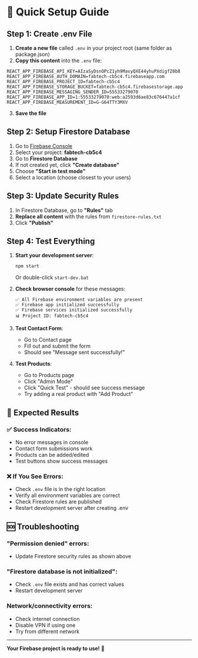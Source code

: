 # 🚀 Quick Setup Guide

## Step 1: Create .env File

1. **Create a new file** called `.env` in your project root (same folder as package.json)
2. **Copy this content** into the `.env` file:

```
REACT_APP_FIREBASE_API_KEY=AIzaSyDsnOPcZ1yh9MavyQXE44yhuPXdigfZ0b8
REACT_APP_FIREBASE_AUTH_DOMAIN=fabtech-cb5c4.firebaseapp.com
REACT_APP_FIREBASE_PROJECT_ID=fabtech-cb5c4
REACT_APP_FIREBASE_STORAGE_BUCKET=fabtech-cb5c4.firebasestorage.app
REACT_APP_FIREBASE_MESSAGING_SENDER_ID=55533279070
REACT_APP_FIREBASE_APP_ID=1:55533279070:web:a2593d6ae83c676447a1cf
REACT_APP_FIREBASE_MEASUREMENT_ID=G-G64TTY3MXV
```

3. **Save the file**

## Step 2: Setup Firestore Database

1. Go to [Firebase Console](https://console.firebase.google.com/)
2. Select your project: **fabtech-cb5c4**
3. Go to **Firestore Database**
4. If not created yet, click **"Create database"**
5. Choose **"Start in test mode"**
6. Select a location (choose closest to your users)

## Step 3: Update Security Rules

1. In Firestore Database, go to **"Rules"** tab
2. **Replace all content** with the rules from `firestore-rules.txt`
3. Click **"Publish"**

## Step 4: Test Everything

1. **Start your development server**:
   ```bash
   npm start
   ```
   Or double-click `start-dev.bat`

2. **Check browser console** for these messages:
   ```
   ✅ All Firebase environment variables are present
   ✅ Firebase app initialized successfully
   ✅ Firebase services initialized successfully
   📊 Project ID: fabtech-cb5c4
   ```

3. **Test Contact Form**:
   - Go to Contact page
   - Fill out and submit the form
   - Should see "Message sent successfully!"

4. **Test Products**:
   - Go to Products page
   - Click "Admin Mode"
   - Click "Quick Test" - should see success message
   - Try adding a real product with "Add Product"

## 🎯 Expected Results

### ✅ Success Indicators:
- No error messages in console
- Contact form submissions work
- Products can be added/edited
- Test buttons show success messages

### ❌ If You See Errors:
- Check `.env` file is in the right location
- Verify all environment variables are correct
- Check Firestore rules are published
- Restart development server after creating .env

## 🆘 Troubleshooting

### "Permission denied" errors:
- Update Firestore security rules as shown above

### "Firestore database is not initialized":
- Check `.env` file exists and has correct values
- Restart development server

### Network/connectivity errors:
- Check internet connection
- Disable VPN if using one
- Try from different network

---

**Your Firebase project is ready to use!** 🎉
